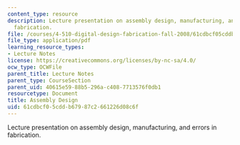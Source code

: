 ```yaml
---
content_type: resource
description: Lecture presentation on assembly design, manufacturing, and errors in
  fabrication.
file: /courses/4-510-digital-design-fabrication-fall-2008/61cdbcf05cddb67987c2661226d08c6f_lec4_2.pdf
file_type: application/pdf
learning_resource_types:
- Lecture Notes
license: https://creativecommons.org/licenses/by-nc-sa/4.0/
ocw_type: OCWFile
parent_title: Lecture Notes
parent_type: CourseSection
parent_uid: 40615e59-88b5-296a-c408-7713576f0db1
resourcetype: Document
title: Assembly Design
uid: 61cdbcf0-5cdd-b679-87c2-661226d08c6f
---
```

Lecture presentation on assembly design, manufacturing, and errors in fabrication.